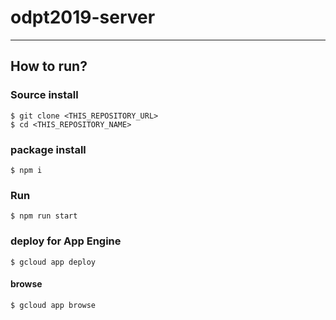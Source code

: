 # odpt2019-server

---

## How to run?

### Source install

```
$ git clone <THIS_REPOSITORY_URL>
$ cd <THIS_REPOSITORY_NAME>
```

### package install

```
$ npm i
```

### Run

```
$ npm run start
```

### deploy for App Engine

```
$ gcloud app deploy
```

#### browse

```
$ gcloud app browse
```